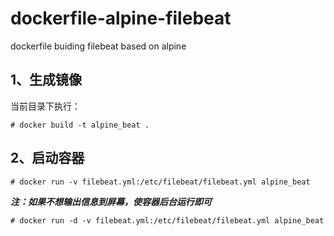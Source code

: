 # dockerfile-alpine-filebeat
dockerfile buiding filebeat based on alpine
## 1、生成镜像
当前目录下执行：
```
# docker build -t alpine_beat .
```
## 2、启动容器
```
# docker run -v filebeat.yml:/etc/filebeat/filebeat.yml alpine_beat
```
***注：如果不想输出信息到屏幕，使容器后台运行即可***
```
# docker run -d -v filebeat.yml:/etc/filebeat/filebeat.yml alpine_beat
```

